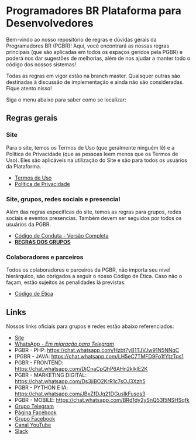 # Programadores BR Plataforma para Desenvolvedores

Bem-vindo ao nosso repositório de regras e dúvidas gerais da Programadores BR (PGBR)! Aqui, você encontrará as nossas regras principais (que são aplicadas em todos os espaços geridos pela PGBR) e poderá nos dar sugestões de melhorias, além de nos ajudar a manter todo o código dos nossos sistemas!

Todas as regras em vigor estão na branch master. Quaisquer outras são destinadas à discussão de implementação e ainda não são consideradas. Fique atento nisso!

Siga o menu abaixo para saber como se localizar:

## Regras gerais
### Site

Para o site, temos os Termos de Uso (que geralmente ninguém lê) e a Política de Privacidade (que as pessoas leem menos que os Termos de Uso). Eles são aplicáveis na utilização do Site e são para todos os usuários da Plataforma.

  - [Termos de Uso](https://github.com/programadores-br/geral/blob/master/termos-de-uso.md)
  - [Política de Privacidade](https://github.com/programadores-br/geral/blob/master/politica-de-privacidade.md)

### Site, grupos, redes sociais e presencial

Além das regras específicas do site, temos as regras para grupos, redes sociais e eventos presencias. Também devem ser seguidos por todos os usuários da PGBR.

  - [Código de Conduta - Versão Completa](https://github.com/programadores-br/geral/blob/master/code-of-conduct.md)
  - **[REGRAS DOS GRUPOS](https://github.com/programadores-br/geral/blob/master/regras.md)**

### Colaboradores e parceiros

Todos os colaboradores e parceiros da PGBR, não importa seu nível hierárquico, são obrigados a seguir o nosso Código de Ética. Caso não o façam, estão sujeitos às penalidades lá previstas.

  - [Código de Ética](https://github.com/programadores-br/geral/blob/master/codigo-de-etica.md)

## Links

Nossos links oficiais para grupos e redes estão abaixo referenciados:

  - [Site](https://programadoresbr.com.br)
  - [WhatsApp - *Em migração para Telegram*](https://chat.whatsapp.com/LCwZWshgrrG1YlLsFqq5xK)
  - PGBR - PHP: https://chat.whatsapp.com/Hzbt7yB1TJVJw91N5NNqC   
  - [PGBR - JAVA: https://chat.whatsapp.com/LH5eC7TMFD9Fo1fYtzTqs1
  - PGBR - FRONTEND: https://chat.whatsapp.com/DjCnaCpQhP6AHn2klklE2K
  - PGBR - MARKETING DIGITAL: https://chat.whatsapp.com/Ds3jiBO2KrR1c7sOJ3Xzh5
  - PGBR - PYTHON E IA: https://chat.whatsapp.com/JBxZfDJg21DGusIkFusos3
  - PGBR - MOBILE: https://chat.whatsapp.com/BRd1dy2ySnQ53I5NSHSqfk
  - [Grupo Telegram](https://t.me/joinchat/BhkPBUYURTVdgf4yGg-SnQ)
  - [Página Facebook](https://www.facebook.com/programad0resbr)
  - [Grupo Facebook](https://www.facebook.com/groups/pr0gramad0resbr/)
  - [Canal YouTube](http://youtube.com/c/ProgramadoresBR)
  - [Slack](https://join.slack.com/t/programadoresbrgroup/shared_invite/enQtNTQyNjcxODkxNTIxLWMxYWVhMzllZjg5NGVjMTllODI5ZWUxOWMzNDA1NDA3OWM2OWUzNmM5MDIzNzY2MjFiNTI2MWZlZTc3NTc1OGE)
